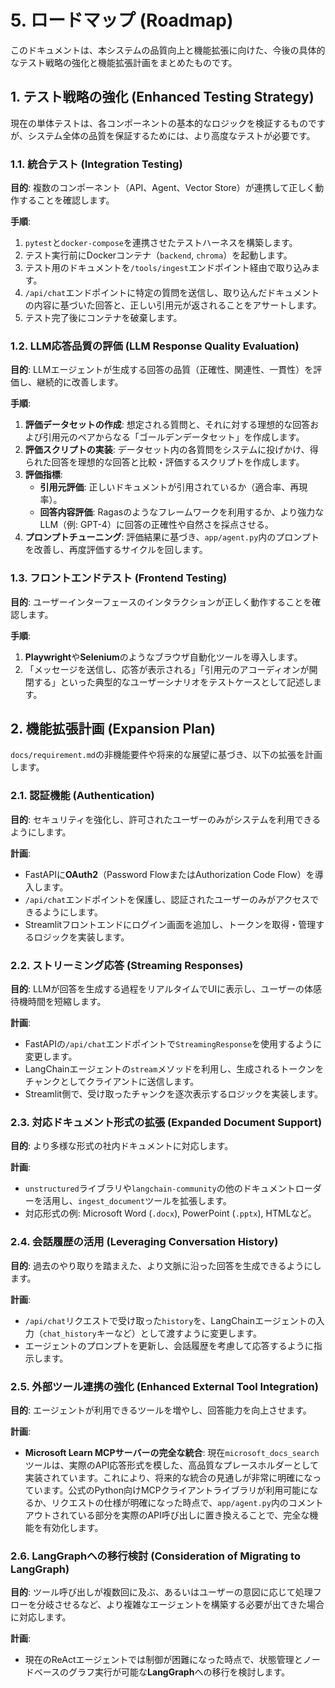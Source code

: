 # 5. ロードマップ (Roadmap)

このドキュメントは、本システムの品質向上と機能拡張に向けた、今後の具体的なテスト戦略の強化と機能拡張計画をまとめたものです。

## 1. テスト戦略の強化 (Enhanced Testing Strategy)

現在の単体テストは、各コンポーネントの基本的なロジックを検証するものですが、システム全体の品質を保証するためには、より高度なテストが必要です。

### 1.1. 統合テスト (Integration Testing)

**目的**:
複数のコンポーネント（API、Agent、Vector Store）が連携して正しく動作することを確認します。

**手順**:
1.  `pytest`と`docker-compose`を連携させたテストハーネスを構築します。
2.  テスト実行前にDockerコンテナ（`backend`, `chroma`）を起動します。
3.  テスト用のドキュメントを`/tools/ingest`エンドポイント経由で取り込みます。
4.  `/api/chat`エンドポイントに特定の質問を送信し、取り込んだドキュメントの内容に基づいた回答と、正しい引用元が返されることをアサートします。
5.  テスト完了後にコンテナを破棄します。

### 1.2. LLM応答品質の評価 (LLM Response Quality Evaluation)

**目的**:
LLMエージェントが生成する回答の品質（正確性、関連性、一貫性）を評価し、継続的に改善します。

**手順**:
1.  **評価データセットの作成**: 想定される質問と、それに対する理想的な回答および引用元のペアからなる「ゴールデンデータセット」を作成します。
2.  **評価スクリプトの実装**: データセット内の各質問をシステムに投げかけ、得られた回答を理想的な回答と比較・評価するスクリプトを作成します。
3.  **評価指標**:
    -   **引用元評価**: 正しいドキュメントが引用されているか（適合率、再現率）。
    -   **回答内容評価**: Ragasのようなフレームワークを利用するか、より強力なLLM（例: GPT-4）に回答の正確性や自然さを採点させる。
4.  **プロンプトチューニング**: 評価結果に基づき、`app/agent.py`内のプロンプトを改善し、再度評価するサイクルを回します。

### 1.3. フロントエンドテスト (Frontend Testing)

**目的**:
ユーザーインターフェースのインタラクションが正しく動作することを確認します。

**手順**:
1.  **Playwright**や**Selenium**のようなブラウザ自動化ツールを導入します。
2.  「メッセージを送信し、応答が表示される」「引用元のアコーディオンが開閉する」といった典型的なユーザーシナリオをテストケースとして記述します。

## 2. 機能拡張計画 (Expansion Plan)

`docs/requirement.md`の非機能要件や将来的な展望に基づき、以下の拡張を計画します。

### 2.1. 認証機能 (Authentication)

**目的**:
セキュリティを強化し、許可されたユーザーのみがシステムを利用できるようにします。

**計画**:
-   FastAPIに**OAuth2**（Password FlowまたはAuthorization Code Flow）を導入します。
-   `/api/chat`エンドポイントを保護し、認証されたユーザーのみがアクセスできるようにします。
-   Streamlitフロントエンドにログイン画面を追加し、トークンを取得・管理するロジックを実装します。

### 2.2. ストリーミング応答 (Streaming Responses)

**目的**:
LLMが回答を生成する過程をリアルタイムでUIに表示し、ユーザーの体感待機時間を短縮します。

**計画**:
-   FastAPIの`/api/chat`エンドポイントで`StreamingResponse`を使用するように変更します。
-   LangChainエージェントの`stream`メソッドを利用し、生成されるトークンをチャンクとしてクライアントに送信します。
-   Streamlit側で、受け取ったチャンクを逐次表示するロジックを実装します。

### 2.3. 対応ドキュメント形式の拡張 (Expanded Document Support)

**目的**:
より多様な形式の社内ドキュメントに対応します。

**計画**:
-   `unstructured`ライブラリや`langchain-community`の他のドキュメントローダーを活用し、`ingest_document`ツールを拡張します。
-   対応形式の例: Microsoft Word (`.docx`), PowerPoint (`.pptx`), HTMLなど。

### 2.4. 会話履歴の活用 (Leveraging Conversation History)

**目的**:
過去のやり取りを踏まえた、より文脈に沿った回答を生成できるようにします。

**計画**:
-   `/api/chat`リクエストで受け取った`history`を、LangChainエージェントの入力（`chat_history`キーなど）として渡すように変更します。
-   エージェントのプロンプトを更新し、会話履歴を考慮して応答するように指示します。

### 2.5. 外部ツール連携の強化 (Enhanced External Tool Integration)

**目的**:
エージェントが利用できるツールを増やし、回答能力を向上させます。

**計画**:
-   **Microsoft Learn MCPサーバーの完全な統合**: 現在`microsoft_docs_search`ツールは、実際のAPI応答形式を模した、高品質なプレースホルダーとして実装されています。これにより、将来的な統合の見通しが非常に明確になっています。公式のPython向けMCPクライアントライブラリが利用可能になるか、リクエストの仕様が明確になった時点で、`app/agent.py`内のコメントアウトされている部分を実際のAPI呼び出しに置き換えることで、完全な機能を有効化します。

### 2.6. LangGraphへの移行検討 (Consideration of Migrating to LangGraph)

**目的**:
ツール呼び出しが複数回に及ぶ、あるいはユーザーの意図に応じて処理フローを分岐させるなど、より複雑なエージェントを構築する必要が出てきた場合に対応します。

**計画**:
-   現在のReActエージェントでは制御が困難になった時点で、状態管理とノードベースのグラフ実行が可能な**LangGraph**への移行を検討します。
